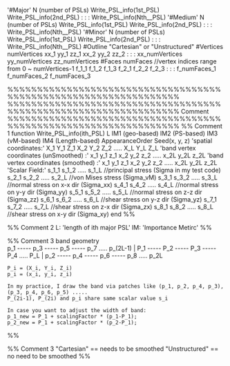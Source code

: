 '#Major' N (number of PSLs)
Write_PSL_info(1st_PSL)
Write_PSL_info(2nd_PSL)
:
:
:
Write_PSL_info(Nth__PSL)
'#Medium' N (number of PSLs)
Write_PSL_info(1st_PSL)
Write_PSL_info(2nd_PSL)
:
:
:
Write_PSL_info(Nth__PSL)
'#Minor' N (number of PSLs)
Write_PSL_info(1st_PSL)
Write_PSL_info(2nd_PSL)
:
:
:
Write_PSL_info(Nth__PSL)
#Outline "Cartesian" or "Unstructured"
#Vertices numVertices
xx_1 yy_1 zz_1
xx_2 yy_2 zz_2
:
:
:
xx_numVertices yy_numVertices zz_numVertices
#Faces numFaces //vertex indices range from 0 ~ numVertices-1
f_1_1 f_1_2 f_1_3
f_2_1 f_2_2 f_2_3
:
:
:
f_numFaces_1 f_numFaces_2 f_numFaces_3

%%%%%%%%%%%%%%%%%%%%%%%%%%%%%%%%%%%%%%%%%%%%%%%%%%%%%%%%%%%%%%%%%
%%%%%%%%%%%%%%%%%%%%%%%%%%%%%%%%%%%%%%%%%%%%%%%%%%%%%%%%%%%%%%%%% Comment
%%%%%%%%%%%%%%%%%%%%%%%%%%%%%%%%%%%%%%%%%%%%%%%%%%%%%%%%%%%%%%%%%
%% Comment 1
function Write_PSL_info(ith_PSL)
	 L	IM1 (geo-based) IM2 (PS-based) IM3 (vM-based) IM4 (Length-based) AppearanceOrder Seed(x, y, z)
	'spatial coordinates:' X_1 Y_1 Z_1	X_2 Y_2 Z_2 ..... X_L Y_L Z_L
	'band vertex coordinates (unSmoothed) :' x_1 y_1 z_1	x_2 y_2 z_2 ..... x_2L y_2L z_2L
	'band vertex coordinates (smoothed) :' x_1 y_1 z_1	x_2 y_2 z_2 ..... x_2L y_2L z_2L
	'Scalar Field:' s_1_1 s_1_2 ..... s_1_L //principal stress (Sigma in my test code)
					s_2_1 s_2_2 ..... s_2_L	//von Mises stress (Sigma_vM)
					s_3_1 s_3_2 ..... s_3_L	//normal stress on x-x dir (Sigma_xx)
					s_4_1 s_4_2 ..... s_4_L //normal stress on y-y dir (Sigma_yy)
					s_5_1 s_5_2 ..... s_5_L //normal stress on z-z dir (Sigma_zz)
					s_6_1 s_6_2 ..... s_6_L //shear stress on y-z dir (Sigma_yz)
					s_7_1 s_7_2 ..... s_7_L //shear stress on z-x dir (Sigma_zx)
					s_8_1 s_8_2 ..... s_8_L //shear stress on x-y dir (Sigma_xy)
end
%%

%% Comment 2
L: 'length of ith major PSL'
IM: 'Importance Metirc'
%%

%% Comment 3
	band geometry	
	p_1 ----- p_3 ----- p_5 ----- p_7 ..... p_(2L-1) 
	|
	P_1 ----- P_2 ----- P_3 ----- P_4 ..... P_L
	|
	p_2 ----- p_4 ----- p_6 ----- p_8 ..... p_2L
	
	P_i = (X_i, Y_i, Z_i)	
	p_i = (x_i, y_i, z_i)	
	
	In my practice, I draw the band via patches like (p_1, p_2, p_4, p_3), (p_3, p_4, p_6, p_5) .....
	P_(2i-1), P_(2i) and p_i share same scalar value s_i 
	
	In case you want to adjust the width of band:
	p_1_new = P_1 + scalingFactor * (p_1-P_1);
	p_2_new = P_1 + scalingFactor * (p_2-P_1);
%%

%% Comment 3
	"Cartesian" == needs to be smoothed
	"Unstructured" == no need to be smoothed
%%




